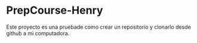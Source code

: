 # PrepCourse-Henry
Este proyecto es una pruebade como crear un repositorio y clonarlo desde github a mi computadora.
